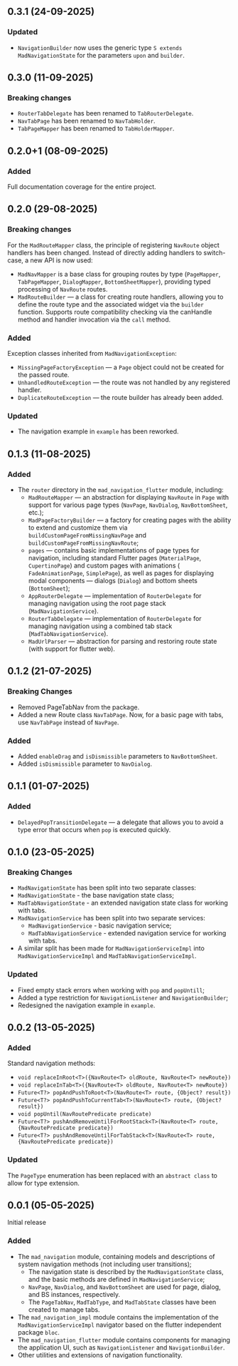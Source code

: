 ## 0.3.1 (24-09-2025)

### Updated

* `NavigationBuilder` now uses the generic type `S extends MadNavigationState` for the parameters
  `upon` and `builder`.

## 0.3.0 (11-09-2025)

### Breaking changes

* `RouterTabDelegate` has been renamed to `TabRouterDelegate`.
* `NavTabPage` has been renamed to `NavTabHolder`.
* `TabPageMapper` has been renamed to `TabHolderMapper`.

## 0.2.0+1 (08-09-2025)

### Added

Full documentation coverage for the entire project.

## 0.2.0 (29-08-2025)

### Breaking changes

For the `MadRouteMapper` class, the principle of registering `NavRoute` object handlers has been
changed. Instead of
directly adding handlers to switch-case, a new API is now used:

* `MadNavMapper` is a base class for grouping routes by type (`PageMapper`, `TabPageMapper`,
  `DialogMapper`, `BottomSheetMapper`), providing typed processing of
  `NavRoute` routes.
* `MadRouteBuilder` — a class for creating route handlers, allowing you to define the route type
  and the associated widget via the `builder` function. Supports route compatibility checking
  via the canHandle method and handler invocation via the `call` method.

### Added

Exception classes inherited from `MadNavigationException`:

* `MissingPageFactoryException` — a `Page` object could not be created for the passed route.
* `UnhandledRouteException` — the route was not handled by any registered handler.
* `DuplicateRouteException` — the route builder has already been added.

### Updated

* The navigation example in `example` has been reworked.

## 0.1.3 (11-08-2025)

### Added

* The `router` directory in the `mad_navigation_flutter` module, including:
  * `MadRouteMapper` — an abstraction for displaying `NavRoute` in `Page` with support for various
    page types (`NavPage`, `NavDialog`, `NavBottomSheet`, etc.);
  * `MadPageFactoryBuilder` — a factory for creating pages with the ability to extend and
    customize them via `buildCustomPageFromMissingNavPage` and
    `buildCustomPageFromMissingNavRoute`;
  * `pages` — contains basic implementations of page types for navigation, including standard
    Flutter pages (`MaterialPage`, `CupertinoPage`) and custom pages with animations (
    `FadeAnimationPage`, `SimplePage`), as well as pages for displaying modal components —
    dialogs (`Dialog`) and bottom sheets (`BottomSheet`);
  * `AppRouterDelegate` — implementation of `RouterDelegate` for managing navigation using
    the root page stack (`MadNavigationService`).
  * `RouterTabDelegate` — implementation of `RouterDelegate` for managing navigation using
    a combined tab stack (`MadTabNavigationService`).
  * `MadUrlParser` — abstraction for parsing and restoring route state (with support for
    flutter web).

## 0.1.2 (21-07-2025)

### Breaking Changes

* Removed PageTabNav from the package.
* Added a new Route class `NavTabPage`. Now, for a basic page with tabs, use
  `NavTabPage` instead of `NavPage`.

### Added

* Added `enableDrag` and `isDismissible` parameters to `NavBottomSheet`.
* Added `isDismissible` parameter to `NavDialog`.

## 0.1.1 (01-07-2025)

### Added

* `DelayedPopTransitionDelegate` — a delegate that allows you to avoid a type error that occurs when
  `pop` is executed quickly.

## 0.1.0 (23-05-2025)

### Breaking Changes

* `MadNavigationState` has been split into two separate classes:
* `MadNavigationState` - the base navigation state class;
* `MadTabNavigationState` - an extended navigation state class for working with tabs.
* `MadNavigationService` has been split into two separate services:
  * `MadNavigationService` - basic navigation service;
  * `MadTabNavigationService` - extended navigation service for working with tabs.
* A similar split has been made for `MadNavigationServiceImpl` into `MadNavigationServiceImpl` and
  `MadTabNavigationServiceImpl`.

### Updated

* Fixed empty stack errors when working with `pop` and `popUntill`;
* Added a type restriction for `NavigationListener` and `NavigationBuilder`;
* Redesigned the navigation example in `example`.

## 0.0.2 (13-05-2025)

### Added

Standard navigation methods:

* `void replaceInRoot<T>({NavRoute<T> oldRoute, NavRoute<T> newRoute})`
* `void replaceInTab<T>({NavRoute<T> oldRoute, NavRoute<T> newRoute})`
* `Future<T?> popAndPushToRoot<T>(NavRoute<T> route, {Object? result})`
* `Future<T?> popAndPushToCurrentTab<T>(NavRoute<T> route, {Object? result})`
* `void popUntil(NavRoutePredicate predicate)`
* `Future<T?> pushAndRemoveUntilForRootStack<T>(NavRoute<T> route, {NavRoutePredicate predicate})`
* `Future<T?> pushAndRemoveUntilForTabStack<T>(NavRoute<T> route, {NavRoutePredicate predicate})`

### Updated

The `PageType` enumeration has been replaced with an `abstract class` to allow for type extension.

## 0.0.1 (05-05-2025)

Initial release

### Added

* The `mad_navigation` module, containing models and descriptions of system navigation methods (not
  including user transitions);
  * The navigation state is described by the `MadNavigationState` class, and the basic methods are
    defined in `MadNavigationService`;
  * `NavPage`, `NavDialog`, and `NavBottomSheet` are used for page, dialog, and BS instances,
    respectively.
  * The `PageTabNav`, `MadTabType`, and `MadTabState` classes have been created to manage tabs.
* The `mad_navigation_impl` module contains the implementation of the `MadNavigationServiceImpl`
  navigator based on the flutter independent package `bloc`.
* The `mad_navigation_flutter` module contains components for managing the application UI, such as
  `NavigationListener` and `NavigationBuilder`.
* Other utilities and extensions of navigation functionality.
